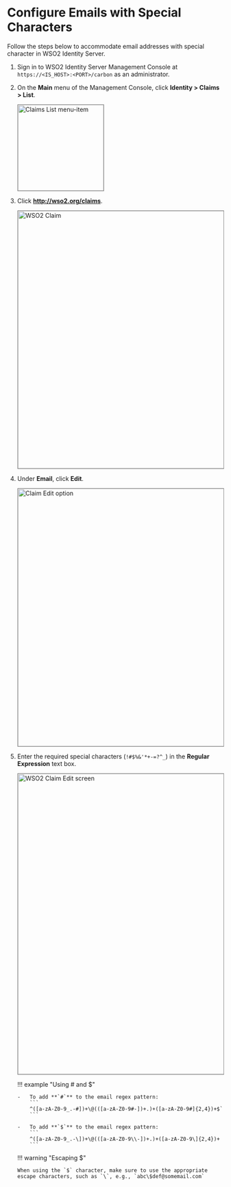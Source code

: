 # Configure Emails with Special Characters

Follow the steps below to accommodate email addresses with special character in WSO2 Identity Server.  

1.	Sign in to WSO2 Identity Server Management Console at `https://<IS_HOST>:<PORT>/carbon` as an administrator. 

2.	On the **Main** menu of the Management Console, click **Identity > Claims > List**.

	<img src="{{base_path}}/assets/img/guides/claims-list-menu-item.png" alt="Claims List menu-item" width="200" style="border:1px solid grey">   

3.	Click  **http://wso2.org/claims**.

	<img src="{{base_path}}/assets/img/guides/claim-list-wso2.png" alt="WSO2 Claim" width="600" style="border:1px solid grey">   	

4.	Under **Email**, click **Edit**.

	<img src="{{base_path}}/assets/img/guides/email-claim-edit.png" alt="Claim Edit option" width="600" style="border:1px solid grey"> 

5.	Enter the required special characters (`!#$%&'*+-=?^_`) in the **Regular Expression** text box.

	<img src="{{base_path}}/assets/img/guides/wso2-claim-edit-screen.png" alt="WSO2 Claim Edit screen" width="700" style="border:1px solid grey"> 


	!!! example "Using # and $"

		-	To add **`#`** to the email regex pattern: 
			```
			^([a-zA-Z0-9_.-#])+\@(([a-zA-Z0-9#-])+.)+([a-zA-Z0-9#]{2,4})+$`
			```			

		-	To add **`$`** to the email regex pattern:
			```
			^([a-zA-Z0-9_.-\])+\@(([a-zA-Z0-9\\-])+.)+([a-zA-Z0-9\]{2,4})+
			```

	!!! warning "Escaping $"

		When using the `$` character, make sure to use the appropriate escape characters, such as `\`, e.g., `abc\$def@somemail.com`


